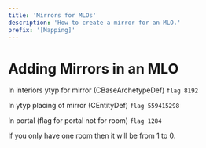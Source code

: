 ```yaml
---
title: 'Mirrors for MLOs'
description: 'How to create a mirror for an MLO.'
prefix: '[Mapping]'
---
```


# Adding Mirrors in an MLO

In interiors ytyp for mirror (CBaseArchetypeDef) `flag 8192`

In ytyp placing of mirror (CEntityDef) `flag 559415298`

In portal (flag for portal not for room) `flag 1284`

If you only have one room then it will be from 1 to 0.